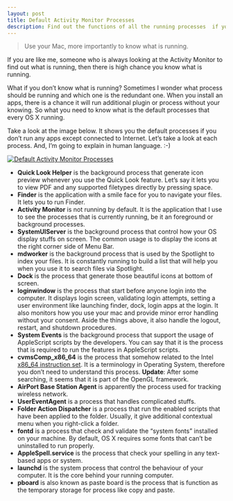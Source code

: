 ```yaml
---
layout: post
title: Default Activity Monitor Processes
description: Find out the functions of all the running processes  if you doesn’t run anything at all on Mac.
---
```

> Use your Mac, more importantly to know what is running.

If you are like me, someone who is always looking at the Activity Monitor to find out what is running, then there is high chance you know what is running.

What if you don’t know what is running? Sometimes I wonder what process should be running and which one is the redundant one. When you install an apps, there is a chance it will run additional plugin or process without your knowing. So what you need to know what is the default processes that every OS X running.

Take a look at the image below. It shows you the default processes if you don’t run any apps except connected to Internet. Let’s take a look at each process. And, I’m going to explain in human language. :-)

[ ![Default Activity Monitor Processes][img1] ](http://images.sayzlim.net/2010/10/activity_monitor.jpg "Default Activity Monitor Processes")

[img1]: http://images.sayzlim.net/2010/10/activity_monitor.jpg "Default Activity Monitor Processes"

- **Quick Look Helper** is the background process that generate icon preview whenever you use the Quick Look feature. Let’s say it lets you to view PDF and any supported filetypes directly by pressing space.
- **Finder** is the application with a smile face for you to navigate your files. It lets you to run Finder.
- **Activity Monitor** is not running by default. It is the application that I use to see the processes that is currently running, be it an foreground or background processes.
- **SystemUIServer** is the background process that control how your OS display stuffs on screen. The common usage is to display the icons at the right corner side of Menu Bar.
- **mdworker** is the background process that is used by the Spotlight to index your files. It is constantly running to build a list that will help you when you use it to search files via Spotlight.
- **Dock** is the process that generate those beautiful icons at bottom of screen.
- **loginwindow** is the process that start before anyone login into the computer. It displays login screen, validating login attempts, setting a user environment like launching finder, dock, login apps at the login. It also monitors how you use your mac and provide minor error handling without your consent. Aside the things above, it also handle the logout, restart, and shutdown procedures.
- **System Events** is the background process that support the usage of AppleScript scripts by the developers. You can say that it is the process that is required to run the features in AppleScript scripts.
- **cvmsComp_x86_64** is the process that somehow related to the Intel [x86_64 instruction set](http://en.wikipedia.org/wiki/X86-64). It is a terminology in Operating System, therefore you don’t need to understand this process. **Update**: After some searching, it seems that it is part of the OpenGL framework.
- **AirPort Base Station Agent** is apparently the process used for tracking wireless network.
- **UserEventAgent** is a process that handles complicated stuffs.
- **Folder Action Dispatcher** is a process that run the enabled scripts that have been applied to the folder. Usually, it give additional contextual menu when you right-click a folder.
- **fontd** is a process that check and validate the &#8220;system fonts&#8221; installed on your machine. By default, OS X requires some fonts that can’t be uninstalled to run properly.
- **AppleSpell.service** is the process that check your spelling in any text-based apps or system.
- **launchd** is the system process that control the behaviour of your computer. It is the core behind your running computer.
- **pboard** is also known as paste board is the process that is function as the temporary storage for process like copy and paste.